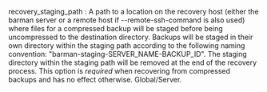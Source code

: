 recovery_staging_path
:   A path to a location on the recovery host (either the barman server
    or a remote host if --remote-ssh-command is also used) where files
    for a compressed backup will be staged before being uncompressed to
    the destination directory. Backups will be staged in their own directory
    within the staging path according to the following naming convention:
    "barman-staging-SERVER_NAME-BACKUP_ID". The staging directory within
    the staging path will be removed at the end of the recovery process.
    This option is *required* when recovering from compressed backups and
    has no effect otherwise. Global/Server.
